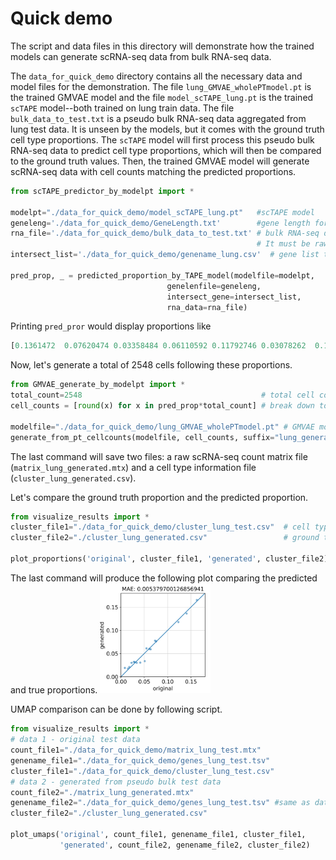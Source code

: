 # Quick demo
The script and data files in this directory will demonstrate how the trained models can generate scRNA-seq data from bulk RNA-seq data. 

The `data_for_quick_demo` directory contains all the necessary data and model files for the demonstration. The file `lung_GMVAE_wholePTmodel.pt` is the trained GMVAE model and the file `model_scTAPE_lung.pt` is the trained `scTAPE` model--both trained on lung train data. The file `bulk_data_to_test.txt` is a pseudo bulk RNA-seq data aggregated from lung test data. It is unseen by the models, but it comes with the ground truth cell type proportions. The `scTAPE` model will first process this pseudo bulk RNA-seq data to predict cell type proportions, which will then be compared to the ground truth values. Then, the trained GMVAE model will generate scRNA-seq data with cell counts matching the predicted proportions.
```python
from scTAPE_predictor_by_modelpt import *

modelpt="./data_for_quick_demo/model_scTAPE_lung.pt"   #scTAPE model
geneleng='./data_for_quick_demo/GeneLength.txt'        #gene length for tpm normalization 
rna_file='./data_for_quick_demo/bulk_data_to_test.txt' # bulk RNA-seq data. one-row data with gene names as column names.
                                                       # It must be raw count data.
intersect_list='./data_for_quick_demo/genename_lung.csv'  # gene list that was used in scTAPE training.

pred_prop, _ = predicted_proportion_by_TAPE_model(modelfile=modelpt, 
                                   genelenfile=geneleng, 
                                   intersect_gene=intersect_list, 
                                   rna_data=rna_file)
```
Printing `pred_pror` would display proportions like
```python
[0.1361472  0.07620474 0.03358484 0.06110592 0.11792746 0.03078262  0.165271   0.05988612 0.03028877 0.03015646 0.07783207 0.01938615  0.01753762 0.05920918 0.03208745 0.02136544 0.03122693].
```
Now, let's generate a total of 2548 cells following these proportions.
```python
from GMVAE_generate_by_modelpt import *
total_count=2548                                        # total cell count
cell_counts = [round(x) for x in pred_prop*total_count] # break down to each cell type

modelfile="./data_for_quick_demo/lung_GMVAE_wholePTmodel.pt" # GMVAE model
generate_from_pt_cellcounts(modelfile, cell_counts, suffix="lung_generated")
```
The last command will save two files: a raw scRNA-seq count matrix file (`matrix_lung_generated.mtx`) and a cell type information file (`cluster_lung_generated.csv`).

Let's compare the ground truth proportion and the predicted proportion.
```python
from visualize_results import *
cluster_file1="./data_for_quick_demo/cluster_lung_test.csv"  # cell type data just generated
cluster_file2="./cluster_lung_generated.csv"                 # ground truth cell type data

plot_proportions('original', cluster_file1, 'generated', cluster_file2)
```
The last command will produce the following plot comparing the predicted and true proportions.
<img src="fig/original_v_generated_proportion_demo.png" width="35%" alt="Image description">

UMAP comparison can be done by following script.
```python
from visualize_results import *
# data 1 - original test data
count_file1="./data_for_quick_demo/matrix_lung_test.mtx"
genename_file1="./data_for_quick_demo/genes_lung_test.tsv"
cluster_file1="./data_for_quick_demo/cluster_lung_test.csv"
# data 2 - generated from pseudo bulk test data
count_file2="./matrix_lung_generated.mtx"
genename_file2="./data_for_quick_demo/genes_lung_test.tsv" #same as data 1
cluster_file2="./cluster_lung_generated.csv"

plot_umaps('original', count_file1, genename_file1, cluster_file1, 
           'generated', count_file2, genename_file2, cluster_file2)
```
